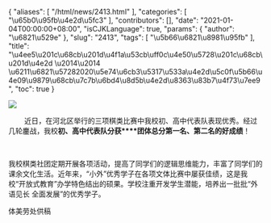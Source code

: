 {
    "aliases": [
        "/html/news/2413.html"
    ],
    "categories": [
        "\u65b0\u95fb\u4e2d\u5fc3"
    ],
    "contributors": [],
    "date": "2021-01-04T00:00:00+08:00",
    "isCJKLanguage": true,
    "params": {
        "author": "\u6821\u529e"
    },
    "slug": "2413",
    "tags": [
        "\u5b66\u6821\u8981\u95fb"
    ],
    "title": "\u4ee5\u201c\u68cb\u201d\u4f1a\u53cb\uff0c\u4e50\u5728\u201c\u68cb\u201d\u4e2d \u2014\u2014 \u6211\u6821\u57282020\u5e74\u6cb3\u5317\u533a\u4e2d\u5c0f\u5b66\u4e09\u9879\u68cb\u7c7b\u6bd4\u8d5b\u4e2d\u8363\u83b7\u4f73\u7ee9",
    "toc": true
}

![](https://cdn.tfls.online/mirror/full/52da8ac8c49a46032af663edc9ebf8393d50034f.jpg)




         近日，在河北区举行的三项棋类比赛中我校初、高中代表队表现优秀。经过几轮鏖战，我校**初、高中代表队分获****团体总分第一名、第二名的好成绩**！




        




 我校棋类社团定期开展各项活动，提高了同学们的逻辑思维能力，丰富了同学们的课余文化生活。近年来，“小外”优秀学子在各项文体比赛中屡获佳绩，这是我校“开放式教育”办学特色结出的硕果。学校注重开发学生潜能，培养出一批批“外语见长 全面发展”的优秀学子。




  





  






体美劳处供稿




  



